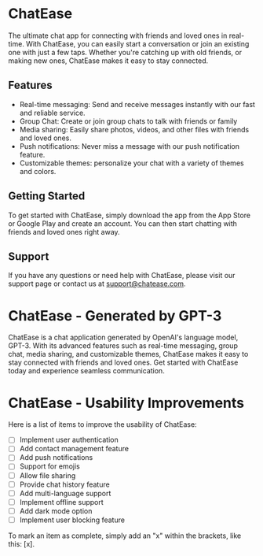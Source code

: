# ChatEase

The ultimate chat app for connecting with friends and loved ones in real-time. With ChatEase, you can easily start a conversation or join an existing one with just a few taps. Whether you're catching up with old friends, or making new ones, ChatEase makes it easy to stay connected.

## Features
- Real-time messaging: Send and receive messages instantly with our fast and reliable service.
- Group Chat: Create or join group chats to talk with friends or family
- Media sharing: Easily share photos, videos, and other files with friends and loved ones.
- Push notifications: Never miss a message with our push notification feature.
- Customizable themes: personalize your chat with a variety of themes and colors.

## Getting Started

To get started with ChatEase, simply download the app from the App Store or Google Play and create an account. You can then start chatting with friends and loved ones right away.

## Support

If you have any questions or need help with ChatEase, please visit our support page or contact us at support@chatease.com.

# ChatEase - Generated by GPT-3

ChatEase is a chat application generated by OpenAI's language model, GPT-3. With its advanced features such as real-time messaging, group chat, media sharing, and customizable themes, ChatEase makes it easy to stay connected with friends and loved ones. Get started with ChatEase today and experience seamless communication.

# ChatEase - Usability Improvements

Here is a list of items to improve the usability of ChatEase:

- [ ] Implement user authentication
- [ ] Add contact management feature
- [ ] Add push notifications
- [ ] Support for emojis
- [ ] Allow file sharing
- [ ] Provide chat history feature
- [ ] Add multi-language support
- [ ] Implement offline support
- [ ] Add dark mode option
- [ ] Implement user blocking feature

To mark an item as complete, simply add an "x" within the brackets, like this: [x].

